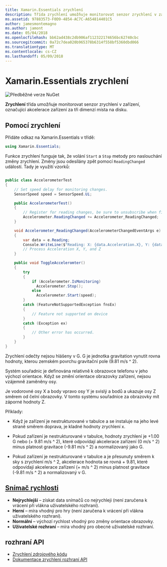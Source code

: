 ```yaml
---
title: Xamarin.Essentials zrychlení
description: Třída zrychlení umožňuje monitorovat senzor zrychlení v zařízení, označující akcelerace zařízení za tři dimenzí místa na disku.
ms.assetid: 97883573-F0D9-4854-AC7C-A654814401C5
author: jamesmontemagno
ms.author: jamont
ms.date: 05/04/2018
ms.openlocfilehash: bb62ad438c2db906af112322174656bc62740cbc
ms.sourcegitcommit: 0a72c7dea020b965378b6314f558bf5360dbd066
ms.translationtype: MT
ms.contentlocale: cs-CZ
ms.lasthandoff: 05/09/2018
---
```

# <a name="xamarinessentials-accelerometer"></a>Xamarin.Essentials zrychlení

![Předběžné verze NuGet](~/media/shared/pre-release.png)

**Zrychlení** třída umožňuje monitorovat senzor zrychlení v zařízení, označující akcelerace zařízení za tři dimenzí místa na disku.

## <a name="using-accelerometer"></a>Pomocí zrychlení

Přidáte odkaz na Xamarin.Essentials v třídě:

```csharp
using Xamarin.Essentials;
```

Funkce zrychlení funguje tak, že volání `Start` a `Stop` metody pro naslouchání změny zrychlení. Změny jsou odesílány zpět pomocí `ReadingChanged` událostí. Tady je využití vzorků:

```csharp

public class AccelerometerTest
{
    // Set speed delay for monitoring changes.
    SensorSpeed speed = SensorSpeed.Ui;

    public AccelerometerTest()
    {
        // Register for reading changes, be sure to unsubscribe when finished
        Accelerometer.ReadingChanged += Accelerometer_ReadingChanged;
    }

    void Accelerometer_ReadingChanged(AccelerometerChangedEventArgs e)
    {
        var data = e.Reading;
        Console.WriteLine($"Reading: X: {data.Acceleration.X}, Y: {data.Acceleration.Y}, Z: {data.Acceleration.Z}");
        // Process Acceleration X, Y, and Z
    }

    public void ToggleAcceleromter()
    {
        try
        {
            if (Accelerometer.IsMonitoring)
              Accelerometer.Stop();
            else
              Accelerometer.Start(speed);
        }
        catch (FeatureNotSupportedException fnsEx)
        {
            // Feature not supported on device
        }
        catch (Exception ex)
        {
            // Other error has occurred.
        }
    }
}
```

Zrychlení odečty nejsou hlášeny v G. G je jednotka gravitation vynutit rovna hodnoty, kterou zemském povrchu gravitační pole (9.81 m/s ^ 2).

Systém souřadnic je definována relativně k obrazovce telefonu v jeho výchozí orientace. Když se změní orientace obrazovky zařízení, nejsou vzájemně zaměněny osy.

Je vodorovné osy X a body vpravo osy Y je svislý a bodů a ukazuje osy Z směrem od čelní obrazovky. V tomto systému souřadnice za obrazovky mít záporné hodnoty Z.

Příklady:

* Když je zařízení je nestrukturované v tabulce a se instaluje na jeho levé straně směrem doprava, je kladné hodnoty zrychlení x.

* Pokud zařízení je nestrukturované v tabulce, hodnoty zrychlení je +1.00 G nebo (+ 9.81 m/s ^ 2), které odpovídají akcelerace zařízení (0 m/s ^ 2) minus platnost gravitace (-9.81 m/s ^ 2) a normalizovaný jako G.

* Pokud zařízení je nestrukturované v tabulce a je přesunuty směrem k sky s zrychlení m/s ^ 2, akcelerace hodnota se rovná + 9.81, které odpovídají akcelerace zařízení (+ m/s ^ 2) minus platnost gravitace (-9.81 m/s ^ 2) a normalizovaný v G. 

## <a name="sensor-speedxrefxamarinessentialssensorspeed"></a>[Snímač rychlosti](xref:Xamarin.Essentials.SensorSpeed)

- **Nejrychlejší** – získat data snímačů co nejrychleji (není zaručena k vrácení při vlákna uživatelského rozhraní).
- **Herní** – míra vhodný pro hry (není zaručena k vrácení při vlákna uživatelského rozhraní).
- **Normální** – výchozí rychlost vhodný pro změny orientace obrazovky.
- **Uživatelské rozhraní** – míra vhodný pro obecné uživatelské rozhraní.

## <a name="api"></a>rozhraní API

- [Zrychlení zdrojového kódu](https://github.com/xamarin/Essentials/tree/master/Xamarin.Essentials/Accelerometer)
- [Dokumentace zrychlení rozhraní API](xref:Xamarin.Essentials.Accelerometer)

